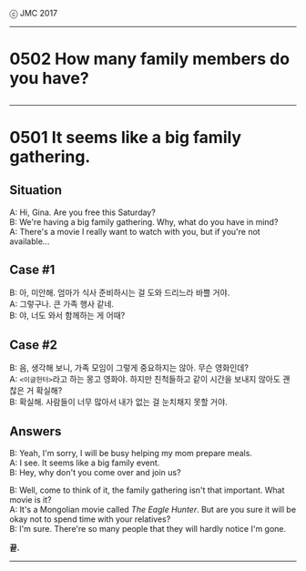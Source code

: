 ⓒ JMC 2017

---

# 0502 How many family members do you have?

## 

---

# 0501 It seems like a big family gathering.

## Situation

A: Hi, Gina. Are you free this Saturday?  
B: We're having a big family gathering. Why, what do you have in mind?  
A: There's a movie I really want to watch with you, but if you're not available...

## Case #1

B: 아, 미안해. 엄마가 식사 준비하시는 걸 도와 드리느라 바쁠 거야.  
A: 그렇구나. 큰 가족 행사 같네.  
B: 야, 너도 와서 함께하는 게 어때?

## Case #2

B: 음, 생각해 보니, 가족 모임이 그렇게 중요하지는 않아. 무슨 영화인데?  
A: `<이글헌터>`라고 하는 몽고 영화야. 하지만 친척들하고 같이 시간을 보내지 않아도 괜찮은 거 확실해?  
B: 확실해. 사람들이 너무 많아서 내가 없는 걸 눈치채지 못할 거야.

## Answers

B: Yeah, I'm sorry, I will be busy helping my mom prepare meals.  
A: I see. It seems like a big family event.  
B: Hey, why don't you come over and join us?

B: Well, come to think of it, the family gathering isn't that important. What movie is it?  
A: It's a Mongolian movie called _The Eagle Hunter_. But are you sure it will be okay not to spend time with your relatives?  
B: I'm sure. There're so many people that they will hardly notice I'm gone.

**끝.**

---
<!-- ## 임시

### B: 아, 미안해. 엄마가 식사 준비하시는 걸 도와 드리느라 바쁠 거야.

#### 1단계 : JMC Pattern

+ 아, 미안해.
+ 바쁠 거야.
+ 엄마가 식사 준비하시는 걸 도와 드리느라

#### 2단계 : JMC Translation

+ Oh, I'm sorry.
+ I will be busy
+ helping my mom prepare meals.

#### 3단계 : JMC vs. Correct

+ Oh, I'm sorry. I wil be busy helping my mom preparing meals.
+ Yeah, I'm sorry, I will be busy helping my mom prepare meals.

#### 4단계 : Learning

+ 아, 미안해 : Yeah, I'm sorry
+ 엄마가 식사 준비하시는 거 돕느라 : helping my mom prepare meals

### A: -->
